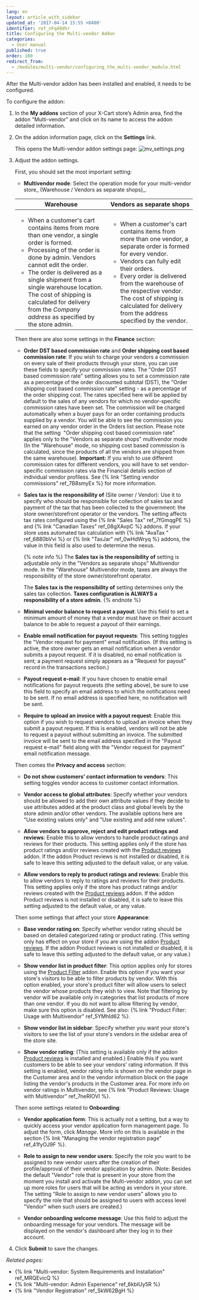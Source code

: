 ```yaml
---
lang: en
layout: article_with_sidebar
updated_at: '2017-04-14 15:55 +0400'
identifier: ref_nFq48dhr
title: Configuring the Multi-vendor Addon
categories:
  - User manual
published: true
order: 100
redirect_from:
  - /modules/multi-vendor/configuring_the_multi-vendor_module.html
---
```

After the Multi-vendor addon has been installed and enabled, it needs to be configured.

To configure the addon:

1.  In the **My addons** section of your X-Cart store’s Admin area, find the addon "Multi-vendor" and click on its name to access the addon detailed information. 

2.  On the addon information page, click on the **Settings** link.    

    This opens the Multi-vendor addon settings page:
    ![mv_settings.png]({{site.baseurl}}/attachments/ref_nFq48dhr/mv_settings.png)

3.  Adjust the addon settings.

    First, you should set the most important setting:
    
    *   **Multivendor mode**: Select the operation mode for your multi-vendor store_ (Warehouse / Vendors as separate shops)_. 

    <table class="ui compact celled small padded table">
      <thead>
        <tr class="sortableHeader">
          <th class="confluenceTh sortableHeader" data-column="0">
            <div class="tablesorter-header-inner">Warehouse</div>
          </th>
          <th class="confluenceTh sortableHeader" data-column="1">
            <div class="tablesorter-header-inner">Vendors as separate shops</div>
          </th>
        </tr>
      </thead>
      <tbody>
        <tr>
          <td class="confluenceTd">
            <ul>
              <li>When a customer's cart contains items from more than one vendor, a single order is formed.</li>
              <li>Processing of the order is done by admin. Vendors cannot edit the order.</li>
              <li>The order is delivered as a single shipment from a single warehouse location. The cost of shipping is calculated for delivery from the <em>Company address</em> as specified by the store admin.</li>
            </ul>
          </td>
          <td class="confluenceTd" >
            <ul>
              <li>When a customer's cart contains items from more than one vendor, a separate order is formed for every vendor.</li>
              <li>Vendors can fully edit their orders.</li>
              <li>Every order is delivered from the warehouse of the respective vendor. The cost of shipping is calculated for delivery from the address specified by the vendor.</li>
            </ul>
          </td>
        </tr>
      </tbody>
    </table>

    Then there are also some settings in the **Finance** section:
    
    *   **Order DST based commission rate** and **Order shipping cost based commission rate**: If you wish to charge your vendors a commission on every sale of their products through your store, you can use these fields to specify your commission rates. The "Order DST based commission rate" setting allows you to set a commission rate as a percentage of the order discounted subtotal (DST), the "Order shipping cost based commission rate" setting - as a percentage of the order shipping cost. The rates specified here will be applied by default to the sales of any vendors for which no vendor-specific commission rates have been set. 
        The commission will be charged automatically when a buyer pays for an order containing products supplied by a vendor. You will be able to see the commission you earned on any vendor order in the Orders list section.
        Please note that the setting  "Order shipping cost based commission rate" applies only to the "Vendors as separate shops" multivendor mode (In the "Warehouse" mode, no shipping cost based commission is calculated, since the products of all the vendors are shipped from the same warehouse).
        **Important:** If you wish to use different commission rates for different vendors, you will have to set vendor-specific commission rates via the Financial details section of individual vendor profiless. 
        See {% link "Setting vendor commissions" ref_7B8smyEx %} for more information.

    *   **Sales tax is the responsibility of** (Site owner / Vendor): Use it to specify who should be responsible for collection of sales tax and payment of the tax that has been collected to the government: the store owner/storefront operator or the vendors. The setting affects tax rates configured using the {% link "Sales Tax" ref_7fGmqgPE %} and {% link "Canadian Taxes" ref_08gXAvpC %} addons. If your store uses automated tax calculation with {% link "AvaTax " ref_6880bVvi %} or {% link "TaxJar" ref_0wHdWryq %} addons, the value in this field is also used to determine the nexus. 
       
        {% note info %}
        The **Sales tax is the responsibility of** setting is adjustable only in the "Vendors as separate shops" Multivendor mode. In the "Warehouse" Multivendor mode, taxes are always the responsibility of the store owner/storefront operator. 
        
        The **Sales tax is the responsibility of** setting determines only the sales tax collection. **Taxes configuration is ALWAYS a responsibility of a store admin.**
        {% endnote %}
    
    *   **Minimal vendor balance to request a payout**: Use this field to set a minimum amount of money that a vendor must have on their account balance to be able to request a payout of their earnings.
    
    *   **Enable email notification for payout requests**: This setting toggles the "Vendor request for payment" email notification. (If this setting is active, the store owner gets an email notification when a vendor submits a payout request. If it is disabled, no email notification is sent; a payment request simply appears as a "Request for payout" record in the transactions section.)
    
    *   **Payout request e-mail**: If you have chosen to enable email notifications for payout requests (the setting above), be sure to use this field to specify an email address to which the notifications need to be sent. If no email address is specified here, no notification will be sent.
    
    *   **Require to upload an invoice with a payout request**: Enable this option if you wish to request vendors to upload an invoice when they submit a payout request. If this is enabled, vendors will not be able to request a payout without submitting an invoice. The submitted invoice will be sent to the email address specified in the "Payout request e-mail" field along with the "Vendor request for payment" email notification message.
    
    Then comes the **Privacy and access** section:
    
    *   **Do not show customers’ contact information to vendors**: This setting toggles vendor access to customer contact information.
    
    *   **Vendor access to global attributes**: Specify whether your vendors should be allowed to add their own attribute values if they decide to use attributes added at the product class and global levels by the store admin and/or other vendors.
        The available options here are "Use existing values only" and "Use existing and add new values".

    *   **Allow vendors to approve, reject and edit product ratings and reviews**: Enable this to allow vendors to handle product ratings and reviews for their products. This setting applies only if the store has product ratings and/or reviews created with the [Product reviews](https://market.x-cart.com/addons/product-reviews.html "Configuring the Multi-vendor addon") addon. If the addon Product reviews is not installed or disabled, it is safe to leave this setting adjusted to the default value, or any value.
    
    *   **Allow vendors to reply to product ratings and reviews**: Enable this to allow vendors to reply to ratings and reviews for their products. This setting applies only if the store has product ratings and/or reviews created with the [Product reviews](https://market.x-cart.com/addons/product-reviews.html "Configuring the Multi-vendor addon") addon. If the addon Product reviews is not installed or disabled, it is safe to leave this setting adjusted to the default value, or any value.
    
    Then some settings that affect your store **Appearance**:
    
    *   **Base vendor rating on**: Specify whether vendor rating should be based on detailed categorized rating or product rating. (This setting only has effect on your store if you are using the addon [Product reviews](https://market.x-cart.com/addons/product-reviews.html "Configuring the Multi-vendor addon"). If the addon Product reviews is not installed or disabled, it is safe to leave this setting adjusted to the default value, or any value.)
    
    *   **Show vendor list in product filter**: This option applies only for stores using the [Product Filter](https://market.x-cart.com/addons/product-filter.html "Configuring the Multi-vendor addon") addon. Enable this option if you want your store's visitors to be able to filter products by vendor. With this option enabled, your store's product filter will allow users to select the vendor whose products they wish to view. Note that filtering by vendor will be available only in categories that list products of more than one vendor. If you do not want to allow filtering by vendor, make sure this option is disabled. See also: {% link "Product Filter: Usage with Multivendor" ref_5YMhId62 %}.
    
    *   **Show vendor list in sidebar**: Specify whether you want your store's visitors to see the list of your store's vendors in the sidebar area of the store site.
    
    *   **Show vendor rating**: (This setting is available only if the addon [Product reviews](https://market.x-cart.com/addons/product-reviews.html "Configuring the Multi-vendor addon") is installed and enabled.) Enable this if you want customers to be able to see your vendors' rating information. If this setting is enabled, vendor rating info is shown on the vendor page in the Customer area and in the vendor information block on the page listing the vendor's products in the Customer area. For more info on vendor ratings in Multivendor, see {% link "Product Reviews: Usage with Multivendor" ref_7neRIOVI %}.
    
    Then some settings related to **Onboarding**:
    
    *   **Vendor application form**: This is actually not a setting, but a way to quickly access your vendor application form management page. To adjust the form, click *Manage*. More info on this is available in the section {% link "Managing the vendor registration page" ref_41fyOJ9F %}. 
    
    *   **Role to assign to new vendor users**: Specify the role you want to be assigned to new vendor users after the creation of their profile/approval of their vendor application by admin. (Note: Besides the default "Vendor" role that is present in your store from the moment you install and activate the Multi-vendor addon, you can set up more roles for users that will be acting as vendors in your store. The setting "Role to assign to new vendor users" allows you to specify the role that should be assigned to users with access level "Vendor" when such users are created.)
    
    *   **Vendor onboarding welcome message**: Use this field to adjust the onboarding message for your vendors. The message will be displayed on the vendor's dashboard after they log in to their account.

4.  Click **Submit** to save the changes.

_Related pages:_

*   {% link "Multi-vendor: System Requirements and Installation" ref_MRQEvicQ %}
*   {% link "Multi-vendor: Admin Experience" ref_6kbIUy5R %}
*   {% link "Vendor Registration" ref_SkW62BgH %}
